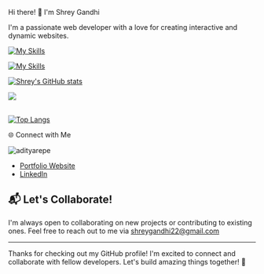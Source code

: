 Hi there! 👋 I'm Shrey Gandhi

I'm a passionate web developer with a love for creating interactive and dynamic websites.


[![My Skills](https://skillicons.dev/icons?i=py,c,cpp,cs,java,html,css,js,bootstrap,tailwind,ts,angular,react,nodejs,expressjs,nextjs,jquery,django,flask,php,laravel,postman,mongodb,mysql,postgres,sqllite,aws,docker,firebase,dart,flutter,kotlin,swift,vscode,wordpress,arduino,eclipse,figma,git,github,gitlab,notion,visualstudio,xd,anaconda,codepen,matlab,powershell,windows,linux,&perline=7)](https://skillicons.dev)

[![My Skills](https://skillicons.dev/icons?i=discord,gmail,instagram,stackoverflow,twitter&perline=7)](https://skillicons.dev)



  
[![Shrey's GitHub stats](https://github-readme-stats.vercel.app/api?username=shreygit225)](https://github.com/shreygit225/github-readme-stats)


  
<a href="https://github.com/shreygit225">
  
  <img align="center" src="https://github-readme-streak-stats.herokuapp.com/?user=shreygit225&theme=light" />
<br/><br/>




[![Top Langs](https://github-readme-stats.vercel.app/api/top-langs/?username=shreygit225)](https://github.com/shreygit225/github-readme-stats)



🌐 Connect with Me
<p align="left"> <img src="https://komarev.com/ghpvc/?username=shreygit225&label=Profile%20views&color=0e75b6&style=flat" alt="adityarepe" /> </p>

- [Portfolio Website](https://shreygandhi.my.canva.site/)
- [LinkedIn](https://www.linkedin.com/in/shreygandhi225/)


## 📬 Let's Collaborate!

I'm always open to collaborating on new projects or contributing to existing ones. Feel free to reach out to me via shreygandhi22@gmail.com

---

Thanks for checking out my GitHub profile! I'm excited to connect and collaborate with fellow developers. Let's build amazing things together! 🚀



<!---
shreygit225/shreygit225 is a ✨ special ✨ repository because its `README.md` (this file) appears on your GitHub profile.
You can click the Preview link to take a look at your changes.
--->
